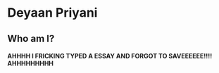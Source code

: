 

# Deyaan Priyani
## Who am I?

#### AHHHH I FRICKING TYPED A ESSAY AND FORGOT TO SAVEEEEEE!!!! AHHHHHHHHH

